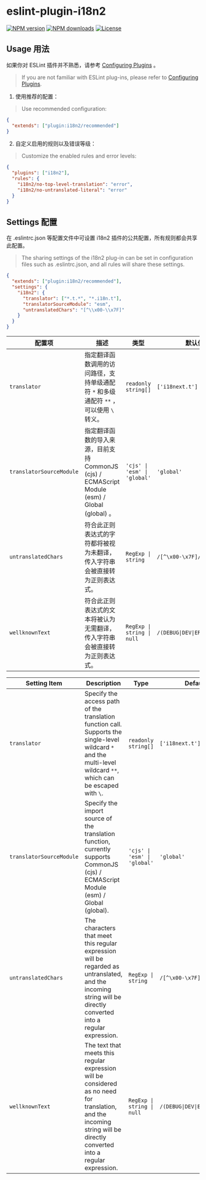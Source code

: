 # eslint-plugin-i18n2

[![NPM version](https://img.shields.io/npm/v/eslint-plugin-i18n2.svg?style=flat)](https://npmjs.org/package/eslint-plugin-i18n2) [![NPM downloads](http://img.shields.io/npm/dm/eslint-plugin-i18n2.svg?style=flat)](https://npmjs.org/package/eslint-plugin-i18n2) <!-- [![Build Status](https://img.shields.io/travis/imhele/eslint-plugin-i18n2.svg?style=flat)](https://travis-ci.org/imhele/eslint-plugin-i18n2) --> <!-- [![Coverage Status](https://coveralls.io/repos/github/imhele/eslint-plugin-i18n2/badge.svg?branch=master)](https://coveralls.io/github/imhele/eslint-plugin-i18n2?branch=master) --> [![License](https://img.shields.io/npm/l/eslint-plugin-i18n2.svg)](https://npmjs.org/package/eslint-plugin-i18n2)

## Usage 用法

如果你对 ESLint 插件并不熟悉，请参考 [Configuring Plugins](https://eslint.org/docs/user-guide/configuring/plugins#configuring-plugins) 。

> If you are not familiar with ESLint plug-ins, please refer to [Configuring Plugins](https://eslint.org/docs/user-guide/configuring/plugins#configuring-plugins).

1. 使用推荐的配置：

> Use recommended configuration:

```json
{
  "extends": ["plugin:i18n2/recommended"]
}
```

2. 自定义启用的规则以及错误等级：

> Customize the enabled rules and error levels:

```json
{
  "plugins": ["i18n2"],
  "rules": {
    "i18n2/no-top-level-translation": "error",
    "i18n2/no-untranslated-literal": "error"
  }
}
```

## Settings 配置

在 .eslintrc.json 等配置文件中可设置 i18n2 插件的公共配置，所有规则都会共享此配置。

> The sharing settings of the i18n2 plug-in can be set in configuration files such as .eslintrc.json, and all rules will share these settings.

```json
{
  "extends": ["plugin:i18n2/recommended"],
  "settings": {
    "i18n2": {
      "translator": ["*.t.*", "*.i18n.t"],
      "translatorSourceModule": "esm",
      "untranslatedChars": "[^\\x00-\\x7F]"
    }
  }
}
```

| 配置项 | 描述 | 类型 | 默认值 |
| --- | --- | --- | --- |
| `translator` | 指定翻译函数调用的访问路径，支持单级通配符 `*` 和多级通配符 `**` ，可以使用 `\` 转义。 | `readonly string[]` | `['i18next.t']` |
| `translatorSourceModule` | 指定翻译函数的导入来源，目前支持 CommonJS (cjs) / ECMAScript Module (esm) / Global (global) 。 | `'cjs' \| 'esm' \| 'global'` | `'global'` |
| `untranslatedChars` | 符合此正则表达式的字符都将被视为未翻译，传入字符串会被直接转为正则表达式。 | `RegExp \| string` | `/[^\x00-\x7F]/` |
| `wellknownText` | 符合此正则表达式的文本将被认为无需翻译，传入字符串会被直接转为正则表达式。 | `RegExp \| string \| null` | `/(DEBUG\|DEV\|ERROR\|WARN)/` |

| Setting Item | Description | Type | Defaults |
| --- | --- | --- | --- |
| `translator` | Specify the access path of the translation function call. Supports the single-level wildcard `*` and the multi-level wildcard `**`, which can be escaped with `\`. | `readonly string[]` | `['i18next.t']` |
| `translatorSourceModule` | Specify the import source of the translation function, currently supports CommonJS (cjs) / ECMAScript Module (esm) / Global (global). | `'cjs' \| 'esm' \| 'global'` | `'global'` |
| `untranslatedChars` | The characters that meet this regular expression will be regarded as untranslated, and the incoming string will be directly converted into a regular expression. | `RegExp \| string` | `/[^\x00-\x7F]/` |
| `wellknownText` | The text that meets this regular expression will be considered as no need for translation, and the incoming string will be directly converted into a regular expression. | `RegExp \| string \| null` | `/(DEBUG\|DEV\|ERROR\|WARN)/` |
